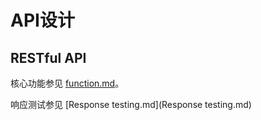 # API设计

## RESTful API

核心功能参见 [function.md](function.md)。

响应测试参见 [Response testing.md](Response testing.md)
